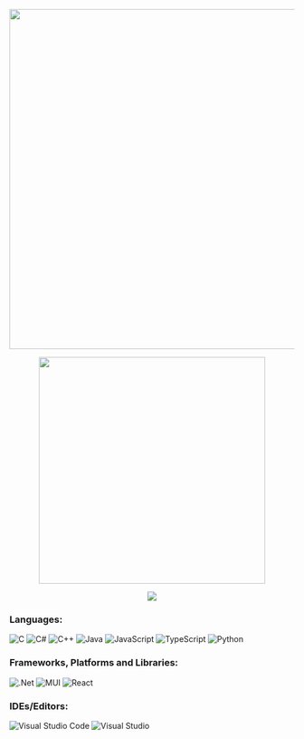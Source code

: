 
<p align="center">
<img src="https://media.giphy.com/media/v1.Y2lkPTc5MGI3NjExamowdW9qMGNpcnR6ZGNra240d2J2aW8ybHQ3NXVzN2swbzhlajdtNCZlcD12MV9pbnRlcm5hbF9naWZfYnlfaWQmY3Q9Zw/6oCZKu0kFQyFM4eO59/giphy.gif" width="600">
</p>

  <div style="text-align: center">
    <p align="center">
    <img src="https://github-readme-stats.vercel.app/api?username=VercetT1&count_private=true&show_icons=true&theme=prussian" width="400">
        </p>
     <p align="center">
    <img src="https://github-readme-stats.vercel.app/api/top-langs/?username=VercetT1&hide=php&title_color=ffffff&text_color=c9cacc&icon_color=4AB197&bg_color=1A2B34" />
        </p>
  </div>

  

### Languages:
![C](https://img.shields.io/badge/c-%2300599C.svg?style=for-the-badge&logo=c&logoColor=white)
![C#](https://img.shields.io/badge/c%23-%23239120.svg?style=for-the-badge&logo=csharp&logoColor=white)
![C++](https://img.shields.io/badge/c++-%2300599C.svg?style=for-the-badge&logo=c%2B%2B&logoColor=white)
![Java](https://img.shields.io/badge/java-%23ED8B00.svg?style=for-the-badge&logo=openjdk&logoColor=white)
![JavaScript](https://img.shields.io/badge/javascript-%23323330.svg?style=for-the-badge&logo=javascript&logoColor=%23F7DF1E)
![TypeScript](https://img.shields.io/badge/typescript-%23007ACC.svg?style=for-the-badge&logo=typescript&logoColor=white)
![Python](https://img.shields.io/badge/python-3670A0?style=for-the-badge&logo=python&logoColor=ffdd54)

  
  ### Frameworks, Platforms and Libraries:
  ![.Net](https://img.shields.io/badge/.NET-5C2D91?style=for-the-badge&logo=.net&logoColor=white)
  ![MUI](https://img.shields.io/badge/MUI-%230081CB.svg?style=for-the-badge&logo=mui&logoColor=white)
  ![React](https://img.shields.io/badge/react-%2320232a.svg?style=for-the-badge&logo=react&logoColor=%2361DAFB)
  
  ### IDEs/Editors:
  ![Visual Studio Code](https://img.shields.io/badge/Visual%20Studio%20Code-0078d7.svg?style=for-the-badge&logo=visual-studio-code&logoColor=white)
  ![Visual Studio](https://img.shields.io/badge/Visual%20Studio-5C2D91.svg?style=for-the-badge&logo=visual-studio&logoColor=white)


